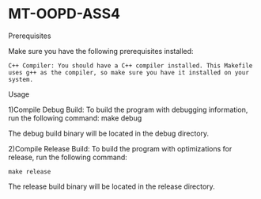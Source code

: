 # MT-OOPD-ASS4

Prerequisites

Make sure you have the following prerequisites installed:

    C++ Compiler: You should have a C++ compiler installed. This Makefile uses g++ as the compiler, so make sure you have it installed on your system.

Usage

1)Compile Debug Build:
To build the program with debugging information, run the following command:
    make debug

The debug build binary will be located in the debug directory.

2)Compile Release Build:
To build the program with optimizations for release, run the following command:

    make release

The release build binary will be located in the release directory.

